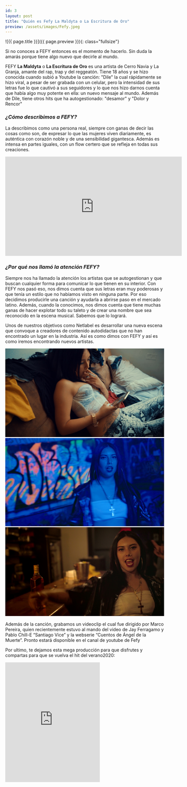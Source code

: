 ```yaml
---
id: 3
layout:	post
title: "Quién es Fefy La Maldyta o La Escritura de Oro"
preview: /assets/images/Fefy.jpeg
---
```


![{{ page.title }}]({{ page.preview }}){: class="fullsize"}

Si no conoces a FEFY entonces es el momento de hacerlo. Sin duda la amarás porque tiene algo nuevo que decirle al mundo.

<!--break-->

FEFY **La Maldyta** o **La Escritura de Oro** es una artista de Cerro Navia y La Granja, amante del rap, trap y del reggeatón. Tiene 18 años y se hizo conocida cuando subió a Youtube la canción: "Dile" la cual rápidamente se hizo viral, a pesar de ser grabada con un celular, pero la intensidad de sus letras fue lo que cautivó a sus seguidores y lo que nos hizo darnos cuenta que había algo muy potente en ella: un nuevo mensaje al mundo. Además de Dile, tiene otros hits que ha autogestionado: "desamor" y "Dolor y Rencor"

### ***¿Cómo describimos a FEFY?***

La describimos como una persona real, siempre con ganas de decir las cosas como son, de expresar lo que las mujeres viven diariamente, es auténtica con corazón noble y de una sensibilidad gigantesca. Además es intensa en partes iguales, con un flow certero que se refleja en todas sus creaciones. 

<iframe width="560" height="315" src="https://www.youtube.com/embed/yTtz2jhlvfo" frameborder="0" allow="accelerometer; autoplay; encrypted-media; gyroscope; picture-in-picture" allowfullscreen></iframe>

### ***¿Por qué nos llamó la atención FEFY?***

Siempre nos ha llamado la atención los artistas que se autogestionan y que buscan cualquier forma para comunicar lo que tienen en su interior. Con FEFY nos pasó eso, nos dimos cuenta que sus letras eran muy poderosas y que tenía un estilo que no habíamos visto en ninguna parte. Por eso decidimos producirle una canción y ayudarla a abrirse paso en el mercado latino. Además, cuando la conocimos, nos dimos cuenta que tiene muchas ganas de hacer explotar todo su taleto y de crear una nombre que sea reconocido en la escena musical. Sabemos que lo logrará.

Unos de nuestros objetivos como Netlabel es desarrollar una nueva escena que convoque a creadores de contenido autodidactas que no han encontrado un lugar en la industria. Así es como dimos con FEFY y así es como iremos encontrando nuevos artistas.

![ff](/assets/images/Fefy1.jpeg)
![ff](/assets/images/Fefy2.jpeg)
![ff](/assets/images/Fefy3.jpeg)

Además de la canción, grabamos un videoclip el cual fue dirigido por Marco Pereira, quien recientemente estuvo al mando del video de Jay Ferragamo y Pablo Chill-E “Santiago Vice” y la webserie “Cuentos de Ángel de la Muerte”. Pronto estará disponible en el canal de youtube de Fefy

Por ultimo, te dejamos esta mega producción para que disfrutes y compartas para que se vuelva el hit del verano2020:

<iframe src="https://open.spotify.com/embed/album/5NE8nPG7fLOQ9XKWSpcDgC" width="300" height="380" frameborder="0" allowtransparency="true" allow="encrypted-media"></iframe>
